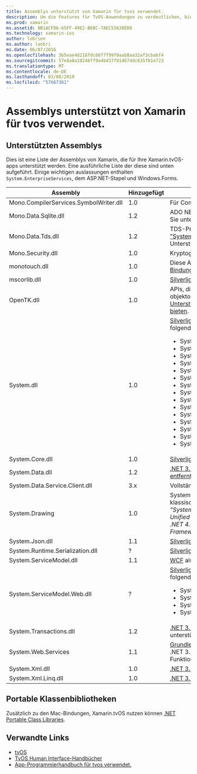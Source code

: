 ```yaml
---
title: Assemblys unterstützt von Xamarin für tvos verwendet.
description: Um die Features für TvOS-Anwendungen zu verdeutlichen, bietet dieses Dokument eine Liste der Assemblys, die von Xamarin für TvOS-Entwicklung unterstützt.
ms.prod: xamarin
ms.assetid: 0B1ACF06-65FF-49E2-B6BC-7AEC55638ED8
ms.technology: xamarin-ios
author: lobrien
ms.author: laobri
ms.date: 06/07/2016
ms.openlocfilehash: 3b5eae4d218fdc66f7f99f0aab8aa32af3cbabf4
ms.sourcegitcommit: 57e8a0a10246ff9a4bd37f01d67ddc635f81e723
ms.translationtype: MT
ms.contentlocale: de-DE
ms.lasthandoff: 03/08/2019
ms.locfileid: "57667361"
---
```

# <a name="assemblies-supported-by-xamarin-for-tvos"></a>Assemblys unterstützt von Xamarin für tvos verwendet.

## <a name="supported-assemblies"></a>Unterstützten Assemblys

Dies ist eine Liste der Assemblys von Xamarin, die für Ihre Xamarin.tvOS-apps unterstützt werden. Eine ausführliche Liste der diese sind unten aufgeführt.  Einige wichtigen auslassungen enthalten `System.EnterpriseServices`, dem ASP.NET-Stapel und Windows.Forms.

|Assembly|Hinzugefügt|API-Kompatibilität|
|---|---|---|
|Mono.CompilerServices.SymbolWriter.dll|1.0|Für Compilerwriter.|
|Mono.Data.Sqlite.dll|1.2|ADO NET-Anbieter für SQLite; finden Sie unter [Einschränkungen](~/ios/data-cloud/system.data.md).|
|Mono.Data.Tds.dll|1.2|TDS-Protokolls unterstützt zum ["System.Data.SqlClient"](xref:System.Data.SqlClient) -Unterstützung in ["System.Data"](~/ios/data-cloud/system.data.md).|
|Mono.Security.dll|1.0|Kryptografie-APIs.|
|monotouch.dll|1.0|Diese Assembly enthält die [C#-Bindung an die API CocoaTouch](https://docs.microsoft.com/dotnet/api/?view=xamarinios-10.8).|
|mscorlib.dll|1.0|[Silverlight](https://msdn.microsoft.com/library/cc838194(VS.95).aspx)|
|OpenTK.dll|1.0|APIs, die OpenGL/OpenAL objektorientierten [erweitert, um die Unterstützung der iPhone-Geräte bieten](https://developer.xamarin.com/api/namespace/OpenGLES/).|
|System.dll|1.0|[Silverlight](https://msdn.microsoft.com/library/cc838194(VS.95).aspx), sowie Typen aus den folgenden Namespaces: <ul><li>System.Collections.Specialized</li> <li>System.ComponentModel</li> <li>System.ComponentModel.Design</li> <li>System.Diagnostics</li> <li>System.IO.Compression</li> <li>System.Net</li> <li>System.Net.Cache</li> <li>System.Net.Mail</li> <li>System.Net.Mime</li> <li>System.Net.NetworkInformation</li> <li>System.Net.Security</li> <li>System.Net.Sockets</li> <li>System.Security.Authentication</li> <li>System.Security.Cryptography</li> <li>System.Timers</li></ul>|
|System.Core.dll|1.0|[Silverlight](https://msdn.microsoft.com/library/cc838194(VS.95).aspx)|
|System.Data.dll|1.2|[.NET 3.5](https://msdn.microsoft.com/library/ms229335.aspx), [mit einigen Funktionen entfernt](~/ios/data-cloud/system.data.md).|
|System.Data.Service.Client.dll|3.x|Vollständige oData-Client.|
|System.Drawing|1.0|System.Drawing-API – nur klassische-API.<br />_"System.Drawing" wird nicht in der Unified API für die Xamarin.Mac .NET 4.5 oder einer mobilen Frameworks unterstützt._|
|System.Json.dll|1.1|[Silverlight](https://msdn.microsoft.com/library/cc838194(VS.95).aspx)|
|System.Runtime.Serialization.dll|?|[Silverlight](https://msdn.microsoft.com/library/cc838194(VS.95).aspx)|
|System.ServiceModel.dll|1.1|[WCF](http://docs.xamarin.com/guides/cross-platform/application_fundamentals/introduction_to_web_services) als im Stapel [Silverlight](https://msdn.microsoft.com/library/cc838194(VS.95).aspx)|
|System.ServiceModel.Web.dll|?|[Silverlight](https://msdn.microsoft.com/library/cc838194(VS.95).aspx), sowie Typen aus den folgenden Namespaces: <ul><li>System</li><li>System.ServiceModel.Channels</li><li>System.ServiceModel.Description</li><li>System.ServiceModel.Web</li></ul>|
|System.Transactions.dll|1.2|[.NET 3.5](https://msdn.microsoft.com/library/ms229335.aspx); Teil ["System.Data"](https://docs.microsoft.com/xamarin/ios/data-cloud/system.data) unterstützen.|
|System.Web.Services|1.1|[Grundlegende Webdienste](http://docs.xamarin.com/guides/cross-platform/application_fundamentals/introduction_to_web_services) aus dem .NET 3.5-Profil, mit dem Server-Funktionen entfernt.|
|System.Xml.dll|1.0|[.NET 3.5](https://msdn.microsoft.com/library/ms229335.aspx)|
|System.Xml.Linq.dll|1.0|[.NET 3.5](https://msdn.microsoft.com/library/ms229335.aspx)|

<a name="Summary" />

## <a name="portable-class-libraries"></a>Portable Klassenbibliotheken

Zusätzlich zu den Mac-Bindungen, Xamarin.tvOS nutzen können [.NET Portable Class Libraries](~/cross-platform/app-fundamentals/pcl.md).

## <a name="related-links"></a>Verwandte Links

- [tvOS](https://developer.apple.com/tvos/)
- [TvOS Human Interface-Handbücher](https://developer.apple.com/tvos/human-interface-guidelines/)
- [App-Programmierhandbuch für tvos verwendet.](https://developer.apple.com/library/prerelease/tvos/documentation/General/Conceptual/AppleTV_PG/)
